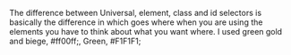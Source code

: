 The difference between Universal, element, class and id selectors is basically the difference in which goes where when you are using the elements you have to think about what you want where.
I used green gold and biege, #ff00ff;, Green, #F1F1F1;
